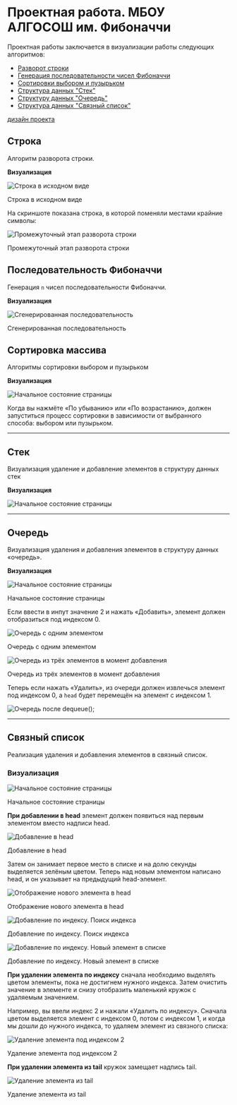 # Проектная работа. МБОУ АЛГОСОШ им. Фибоначчи

Проектная работы заключается в визуализации работы следующих алгоритмов:
 
- [Разворот строки](#Строка)
- [Генерация последовательности чисел Фибоначчи](#Последовательность-Фибоначчи)
- [Сортировки выбором и пузырьком](#Сортировка-массива)
- [Структура данных "Стек"](#Стек)
- [Структуру данных "Очередь"](#Очередь)
- [Структура данных "Связный список"](#Связный-список)

[дизайн проекта](https://www.figma.com/file/RIkypcTQN5d37g7RRTFid0/Algososh_external_link?node-id=0%3A1)


## Строка

Алгоритм разворота строки.

**Визуализация**

![Строка в исходном виде](README_static/Untitled%201.png)

Строка в исходном виде

На скриншоте показана строка, в которой поменяли местами крайние символы:

![Промежуточный этап разворота строки](README_static/Untitled%202.png)

Промежуточный этап разворота строки

## Последовательность Фибоначчи

Генерация `n` чисел последовательности Фибоначчи. 

**Визуализация**

![Сгенерированная последовательность](README_static/Untitled%204.png)

Сгенерированная последовательность

## Сортировка массива

Алгоритмы сортировки выбором и пузырьком

**Визуализация**

![Начальное состояние страницы](README_static/Untitled%205.png)

Когда вы нажмёте «По убыванию» или «По возрастанию», должен запуститься процесс сортировки в зависимости от выбранного способа: выбором или пузырьком.

---

## Стек

Визуализация удаление и добавление элементов в структуру данных стек

**Визуализация** 

![Начальное состояние страницы](README_static/Untitled%206.png)

---

## Очередь

Визуализация удаления и добавления элементов в структуру данных «очередь».

**Визуализация**

![Начальное состояние страницы](README_static/Untitled%207.png)

Начальное состояние страницы

Если ввести в инпут значение 2 и нажать «Добавить», элемент должен отобразиться под индексом 0.

![Очередь с одним элементом](README_static/Untitled%208.png)

Очередь с одним элементом

![Очередь из трёх элементов в момент добавления](README_static/Untitled%209.png)

Очередь из трёх элементов в момент добавления

Теперь если нажать «Удалить», из очереди должен извлечься элемент под индексом 0, a `head` будет перемещён на элемент с индексом 1.

![Очередь после `dequeue();`](README_static/Untitled%2010.png)

---

## Связный список

Реализация удаления и добавления элементов в связный список.

### Визуализация

![Начальное состояние страницы](README_static/Untitled%2011.png)

Начальное состояние страницы

**При добавлении в head** элемент должен появиться над первым элементом вместо надписи head.

![Добавление в head](README_static/Untitled%2012.png)

Добавление в head

Затем он занимает первое место в списке и на долю секунды выделяется зелёным цветом. Теперь над новым элементом написано head, и он указывает на предыдущий head-элемент.

![Отображение нового элемента в head](README_static/Untitled%2013.png)

Отображение нового элемента в head

![Добавление по индексу. Поиск индекса](README_static/Untitled%2014.png)

Добавление по индексу. Поиск индекса

![Добавление по индексу. Новый элемент в списке](README_static/Untitled%2015.png)

Добавление по индексу. Новый элемент в списке

**При удалении элемента по индексу** сначала необходимо выделять цветом элементы, пока не достигнем нужного индекса. Затем очистить значение в элементе и снизу отобразить маленький кружок с удаляемым значением.

Например, вы ввели индекс 2 и нажали «Удалить по индексу». Сначала цветом выделяется элемент с индексом 0, потом с индексом 1, и когда мы дошли до нужного индекса, то удаляем элемент из связного списка:

![Удаление элемента под индексом 2](README_static/Untitled%2016.png)

Удаление элемента под индексом 2

**При удалении элемента из tail** кружок замещает надпись tail.

![Удаление элемента из tail](README_static/Untitled%2017.png)

Удаление элемента из tail

